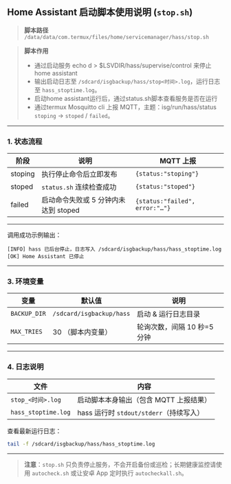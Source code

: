 ## Home Assistant 启动脚本使用说明 (`stop.sh`)

> **脚本路径**
> `/data/data/com.termux/files/home/servicemanager/hass/stop.sh`

> **脚本作用**
>
> * 通过启动服务 echo d > $LSVDIR/hass/supervise/control 来停止home assistant
> * 输出启动日志至 `/sdcard/isgbackup/hass/stop<时间>.log`，运行日志至 `hass_stoptime.log`。
> * 启动home assistant运行后，通过status.sh脚本查看服务是否在运行
> * 通过termux Mosquitto cli 上报 MQTT，主题：isg/run/hass/status `stoping` → `stoped` / `failed`。

---

### 1. 状态流程

| 阶段       | 说明                       | MQTT 上报                        |
| -------- | ------------------------ | ------------------------------ |
| stoping | 执行停止命令后立即发布              | `{status:"stoping"}`          |
| stoped  | `status.sh` 连续检查成功       | `{status:"stoped"}`           |
| failed   | 启动命令失败或 5 分钟内未达到 stoped | `{status:"failed", error:"…"}` |

---

调用成功示例输出：

```
[INFO] hass 已后台停止，日志写入 /sdcard/isgbackup/hass/hass_stoptime.log
[OK] Home Assistant 已停止
```

---

### 3. 环境变量

| 变量             | 默认值                    | 说明                         |
| -------------- | ---------------------- | -------------------------- |
| `BACKUP_DIR`   | `/sdcard/isgbackup/hass` | 启动 & 运行日志目录                |
| `MAX_TRIES`    | 30 （脚本内变量）             | 轮询次数，间隔 10 秒=5 分钟          |

---

### 4. 日志说明

| 文件                 | 内容                             |
| ------------------ | ------------------------------ |
| `stop_<时间>.log`   | 启动脚本本身输出（包含 MQTT 上报结果）         |
| `hass_stoptime.log` | hass 运行时 `stdout/stderr`（持续写入） |

查看最新运行日志：

```bash
tail -f /sdcard/isgbackup/hass/hass_stoptime.log
```

---

> **注意**：`stop.sh` 只负责停止服务，不会开启备份或巡检；长期健康监控请使用 `autocheck.sh` 或让安卓 App 定时执行 `autocheckall.sh`。
